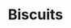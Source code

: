 ---
layout: recipe
title: Biscuits
description: For best results, chill your butter in the freezer for 10-20 minutes before beginning this recipe. It's ideal that the butter is very cold for light, flaky, buttery biscuits.
prep_time: 15 minutes
cook_time: 12 minutes
temperature: 425°F
servings: 6
category: Breakfast
source: Kristi Terasa
effort: medium
duration: minutes

ingredients: |
  - 2 cups all-purpose flour (250g)
  - 1 Tablespoon baking powder
  - 1 Tablespoon granulated sugar
  - 1 teaspoon salt
  - 6 Tablespoons unsalted butter, very cold (unsalted European butter is ideal)
  - ¾ cup whole milk (buttermilk or 2% milk will work)

instructions: |
  1. Preheat oven to 425F and line a cookie sheet with nonstick parchment paper. Set aside.
  2. Combine flour, baking powder, sugar, and salt in a large bowl and mix well. Set aside.
  3. Remove your butter from the refrigerator and use a box grater to shred the butter into small pieces and then add to the flour mixture.
  4. Combine the grated butter until the mixture resembles coarse crumbs.
  5. Add milk and stir using a wooden spoon or spatula to stir until combined (don't over-work the dough).
  6. Transfer your biscuit dough to a well-floured surface and use your hands to gently work the dough together. If the dough is too sticky, add flour until it is manageable. 
  7. Once the dough is cohesive, fold in half over itself and use your hands to gently flatten layers together. Rotate the dough 90 degrees and fold in half again, repeating this step 5-6 times but taking care to not overwork the dough.
  8. Use your hands (do not use a rolling pin) to flatten the dough to 1" thick and lightly dust a 2 ¾" round biscuit cutter with flour. 
  9. Making close cuts, press the biscuit cutter straight down into the dough and drop the biscuit onto your prepared baking sheet.
  10. Repeat until you have gotten as many biscuits as possible, re-working the dough as little as possible.
  11. Bake on 425F for 12 minutes or until tops are beginning to just turn lightly golden brown.
  12. Brush with melted salted butter immediately after removing from oven. Serve warm and enjoy.
---